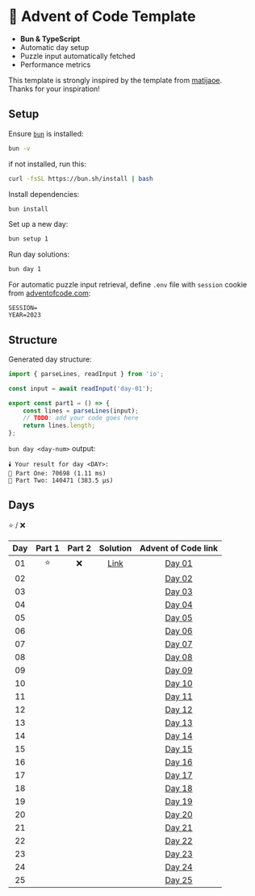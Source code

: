 # 🎄 Advent of Code Template

- **Bun & TypeScript**
- Automatic day setup
- Puzzle input automatically fetched
- Performance metrics

This template is strongly inspired by the template from [matijaoe](https://github.com/matijaoe/advent-of-code/).\
Thanks for your inspiration!

## Setup

Ensure [`bun`](https://bun.sh/) is installed:

```sh
bun -v
```

if not installed, run this:

```sh
curl -fsSL https://bun.sh/install | bash
```

Install dependencies:

```sh
bun install
```

Set up a new day:

```sh
bun setup 1
```

Run day solutions:

```sh
bun day 1
```

For automatic puzzle input retrieval, define `.env` file with `session` cookie from [adventofcode.com](https://adventofcode.com):

```env
SESSION=
YEAR=2023
```

## Structure

Generated day structure:

```ts
import { parseLines, readInput } from 'io';

const input = await readInput('day-01');

export const part1 = () => {
	const lines = parseLines(input);
	// TODO: add your code goes here
	return lines.length;
};
```

`bun day <day-num>` output:

```text
🕯️ Your result for day <DAY>:
🌲 Part One: 70698 (1.11 ms)
🎄 Part Two: 140471 (383.5 µs)
```

## Days

⭐ / ❌

| Day | Part 1 | Part 2 |           Solution            |              Advent of Code link               |
| :-: | :----: | :----: | :---------------------------: | :--------------------------------------------: |
| 01  |   ⭐   |   ❌   | [Link](./src/day-01/index.ts) | [Day 01](https://adventofcode.com/2023/day/1)  |
| 02  |        |        |                               | [Day 02](https://adventofcode.com/2023/day/2)  |
| 03  |        |        |                               | [Day 03](https://adventofcode.com/2023/day/3)  |
| 04  |        |        |                               | [Day 04](https://adventofcode.com/2023/day/4)  |
| 05  |        |        |                               | [Day 05](https://adventofcode.com/2023/day/5)  |
| 06  |        |        |                               | [Day 06](https://adventofcode.com/2023/day/6)  |
| 07  |        |        |                               | [Day 07](https://adventofcode.com/2023/day/7)  |
| 08  |        |        |                               | [Day 08](https://adventofcode.com/2023/day/8)  |
| 09  |        |        |                               | [Day 09](https://adventofcode.com/2023/day/9)  |
| 10  |        |        |                               | [Day 10](https://adventofcode.com/2023/day/10) |
| 11  |        |        |                               | [Day 11](https://adventofcode.com/2023/day/11) |
| 12  |        |        |                               | [Day 12](https://adventofcode.com/2023/day/12) |
| 13  |        |        |                               | [Day 13](https://adventofcode.com/2023/day/13) |
| 14  |        |        |                               | [Day 14](https://adventofcode.com/2023/day/14) |
| 15  |        |        |                               | [Day 15](https://adventofcode.com/2023/day/15) |
| 16  |        |        |                               | [Day 16](https://adventofcode.com/2023/day/16) |
| 17  |        |        |                               | [Day 17](https://adventofcode.com/2023/day/17) |
| 18  |        |        |                               | [Day 18](https://adventofcode.com/2023/day/18) |
| 19  |        |        |                               | [Day 19](https://adventofcode.com/2023/day/19) |
| 20  |        |        |                               | [Day 20](https://adventofcode.com/2023/day/20) |
| 21  |        |        |                               | [Day 21](https://adventofcode.com/2023/day/21) |
| 22  |        |        |                               | [Day 22](https://adventofcode.com/2023/day/22) |
| 23  |        |        |                               | [Day 23](https://adventofcode.com/2023/day/23) |
| 24  |        |        |                               | [Day 24](https://adventofcode.com/2023/day/24) |
| 25  |        |        |                               | [Day 25](https://adventofcode.com/2023/day/25) |
